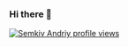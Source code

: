 ### Hi there 👋
[![Semkiv Andriy profile views](https://u8views.com/api/v1/github/profiles/68245598/views/day-week-month-total-count.svg)](https://u8views.com/github/min4uk)
<!--
**min4uk/min4uk** is a ✨ _special_ ✨ repository because its `README.md` (this file) appears on your GitHub profile.

Here are some ideas to get you started:

- 🔭 I’m currently working on ...
- 🌱 I’m currently learning ...
- 👯 I’m looking to collaborate on ...
- 🤔 I’m looking for help with ...
- 💬 Ask me about ...
- 📫 How to reach me: ...
- 😄 Pronouns: ...
- ⚡ Fun fact: ...
-->
